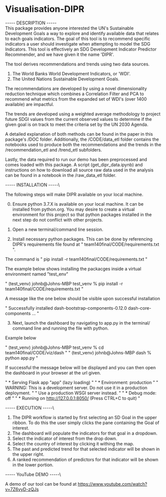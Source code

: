 # Visualisation-DIPR

\-----   DESCRIPTION     -----\
This package provides anyone interested the UN's Sustainable Development Goals
a way to explore and identify available data that relates to each goals indicators.
The goal of this tool is to recommend specific indicators a user should investigate when
attempting to model the SDG Indicators. This tool is effectively an SDG
Development Indicator Predictor Recommender, and we have given it the name 'DIPR'.

The tool derives recommendations and trends using two data sources.
1. The World Banks World Development Indicators, or 'WDI'.
2. The United Nations Sustainable Development Goals.

The recommendations are developed by using a novel dimensionality reduction
technique which combines a Correlation Filter and PCA to recommend
what metrics from the expanded set of WDI's (over 1400 available) are impactful.

The trends are developed using a weighted average methodology to project
future SDGI values from the current observed values to determine if
the given goal is on track to meet the criteria set by the UN 2030 Agenda.

A detailed explanation of both methods can be found in the paper in
this package's /DOC folder. Additionally, the /CODE/data_etl folder
contains the notebooks used to produce both the recommendations and the
trends in the /recommendation_etl and /trend_etl subfolders.

Lastly, the data required to run our demo has been preprocessed and comes
loaded with this package. A script (get_dipr_data.ipynb) and instructions
on how to download all source raw data used in the analysis can be found
in a notebook in the /raw_data_etl folder.

\-----   INSTALLATION    -----\

The following steps will make DIPR available on your local machine.

0. Ensure python 3.7.X is available on your local machine. It can
be installed from python.org. You may desire to create a virtual
environment for this project so that python packages installed in
the next step do not conflict with other projects.


1. Open a new terminal/command line session.


2. Install necessary python packages. This can be done by referencing
DIPR's requirements file found at " team140final/CODE/requirements.txt ".

The command is
" pip install -r team140final/CODE/requirements.txt "

The example below shows installing the packacges inside a virtual
environment named "test_env"

" (test_venv) johnb@Johns-MBP test_venv % pip install -r team140final/CODE/requirements.txt "

A message like the one below should be visible upon successful installation

" Successfully installed dash-bootstrap-components-0.12.0 dash-core-components ... "


3. Next, launch the dashboard by navigating to app.py in the terminal/
command line and running the file with python.

Example below

" (test_venv) johnb@Johns-MBP test_venv % cd team140final/CODE/viz/dash "
" (test_venv) johnb@Johns-MBP dash % python app.py "


If successful the message below will be displayed and you can then open the dashboard
in your browser at the url given.

"    * Serving Flask app "app" (lazy loading)                                           "
"    * Environment: production                                                          "
"    WARNING: This is a development server. Do not use it in a production deployment.   "
"    Use a production WSGI server instead.                                              "
"    * Debug mode: off                                                                  "
"    * Running on http://127.0.0.1:8050/ (Press CTRL+C to quit)                         "


\-----     EXECUTION     -----\

1. The DIPR workflow is started by first selecting an SD Goal in the upper ribbon. To do
this the user simply clicks the pane containing the Goal of interest.
2. The dashboard will populate the indicators for that goal in a dropdown.
3. Select the indicator of interest from the drop down.
4. Select the country of interest by clicking it withing the map.
5. The past and predicted trend for that selected indicator will be shown in the upper right.
6. A ranked recommendation of predictors for that indicator will be shown in the lower portion.

\-----   YouTube DEMO    -----\

A demo of our tool can be found at https://www.youtube.com/watch?v=7Z6vyD-zQJs
